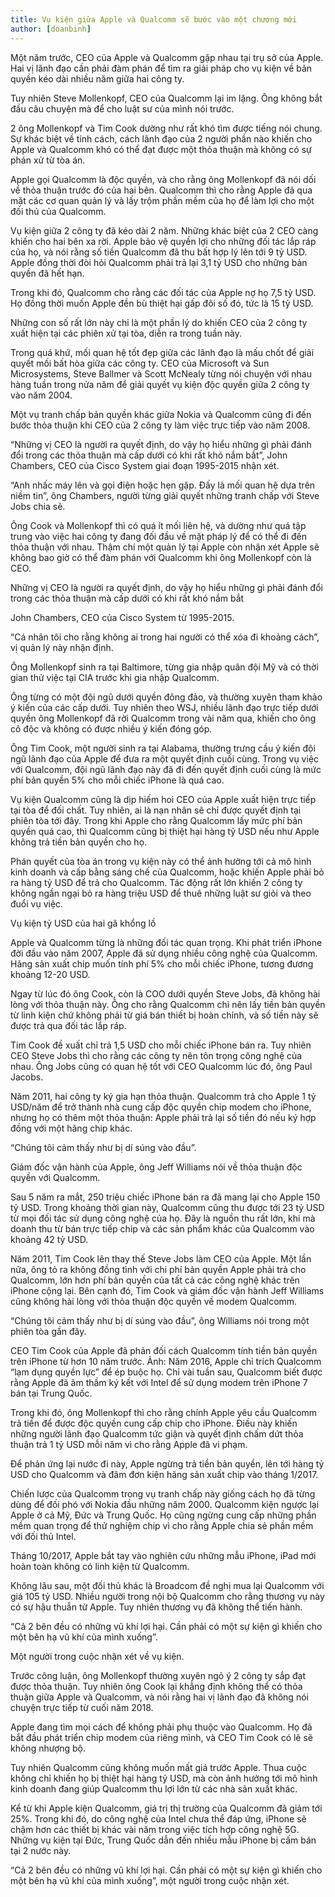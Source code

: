 ```yaml
---
title: Vụ kiện giữa Apple và Qualcomm sẽ bước vào một chương mới
author: [doanbinh]
---
```


Một năm trước, CEO của Apple và Qualcomm gặp nhau tại trụ sở của Apple. Hai vị lãnh đạo cần phải đàm phán để tìm ra giải pháp cho vụ kiện về bản quyền kéo dài nhiều năm giữa hai công ty. 

Tuy nhiên Steve Mollenkopf, CEO của Qualcomm lại im lặng. Ông không bắt đầu câu chuyện mà để cho luật sư của mình nói trước.

2 ông Mollenkopf và Tim Cook dường như rất khó tìm được tiếng nói chung. Sự khác biệt về tính cách, cách lãnh đạo của 2 người phần nào khiến cho Apple và Qualcomm khó có thể đạt được một thỏa thuận mà không có sự phán xử từ tòa án.

Apple gọi Qualcomm là độc quyền, và cho rằng ông Mollenkopf đã nói dối về thỏa thuận trước đó của hai bên. Qualcomm thì cho rằng Apple đã qua mặt các cơ quan quản lý và lấy trộm phần mềm của họ để làm lợi cho một đối thủ của Qualcomm.


Vụ kiện giữa 2 công ty đã kéo dài 2 năm. Những khác biệt của 2 CEO càng khiến cho hai bên xa rời. Apple bảo vệ quyền lợi cho những đối tác lắp ráp của họ, và nói rằng số tiền Qualcomm đã thu bất hợp lý lên tới 9 tỷ USD. Apple đồng thời đòi hỏi Qualcomm phải trả lại 3,1 tỷ USD cho những bản quyền đã hết hạn.

Trong khi đó, Qualcomm cho rằng các đối tác của Apple nợ họ 7,5 tỷ USD. Họ đồng thời muốn Apple đền bù thiệt hại gấp đôi số đó, tức là 15 tỷ USD.

Những con số rất lớn này chỉ là một phần lý do khiến CEO của 2 công ty xuất hiện tại các phiên xử tại tòa, diễn ra trong tuần này.

Trong quá khứ, mối quan hệ tốt đẹp giữa các lãnh đạo là mấu chốt để giải quyết mối bất hòa giữa các công ty. CEO của Microsoft và Sun Microsystems, Steve Ballmer và Scott McNealy từng nói chuyện với nhau hàng tuần trong nửa năm để giải quyết vụ kiện độc quyền giữa 2 công ty vào năm 2004.

Một vụ tranh chấp bản quyền khác giữa Nokia và Qualcomm cũng đi đến bước thỏa thuận khi CEO của 2 công ty làm việc trực tiếp vào năm 2008.

“Những vị CEO là người ra quyết định, do vậy họ hiểu những gì phải đánh đổi trong các thỏa thuận mà cấp dưới có khi rất khó nắm bắt”, John Chambers, CEO của Cisco System giai đoạn 1995-2015 nhận xét.

“Anh nhấc máy lên và gọi điện hoặc hẹn gặp. Đấy là mối quan hệ dựa trên niềm tin”, ông Chambers, người từng giải quyết những tranh chấp với Steve Jobs chia sẻ.

Ông Cook và Mollenkopf thì có quá ít mối liên hệ, và dường như quá tập trung vào việc hai công ty đang đối đầu về mặt pháp lý để có thể đi đến thỏa thuận với nhau. Thậm chí một quản lý tại Apple còn nhận xét Apple sẽ không bao giờ có thể đàm phán với Qualcomm khi ông Mollenkopf còn là CEO.

Những vị CEO là người ra quyết định, do vậy họ hiểu những gì phải đánh đổi trong các thỏa thuận mà cấp dưới có khi rất khó nắm bắt

John Chambers, CEO của Cisco System từ 1995-2015.

“Cá nhân tôi cho rằng không ai trong hai người có thể xóa đi khoảng cách”, vị quản lý này nhận định.

Ông Mollenkopf sinh ra tại Baltimore, từng gia nhập quân đội Mỹ và có thời gian thử việc tại CIA trước khi gia nhập Qualcomm.

Ông từng có một đội ngũ dưới quyền đông đảo, và thường xuyên tham khảo ý kiến của các cấp dưới. Tuy nhiên theo WSJ, nhiều lãnh đạo trực tiếp dưới quyền ông Mollenkopf đã rời Qualcomm trong vài năm qua, khiến cho ông cô độc và không có được nhiều ý kiến đóng góp.

Ông Tim Cook, một người sinh ra tại Alabama, thường trưng cầu ý kiến đội ngũ lãnh đạo của Apple để đưa ra một quyết định cuối cùng. Trong vụ việc với Qualcomm, đội ngũ lãnh đạo này đã đi đến quyết định cuối cùng là mức phí bản quyền 5% cho mỗi chiếc iPhone là quá cao.

Vụ kiện Qualcomm cũng là dịp hiếm hoi CEO của Apple xuất hiện trực tiếp tại tòa để đối chất. Tuy nhiên, ai là nạn nhân sẽ chỉ được quyết định tại phiên tòa tới đây. Trong khi Apple cho rằng Qualcomm lấy mức phí bản quyền quá cao, thì Qualcomm cũng bị thiệt hại hàng tỷ USD nếu như Apple không trả tiền bản quyền cho họ.

Phán quyết của tòa án trong vụ kiện này có thể ảnh hưởng tới cả mô hình kinh doanh và cấp bằng sáng chế của Qualcomm, hoặc khiến Apple phải bỏ ra hàng tỷ USD để trả cho Qualcomm. Tác động rất lớn khiến 2 công ty không ngần ngại bỏ ra hàng triệu USD để thuê những luật sư giỏi và theo đuổi vụ việc.

Vụ kiện tỷ USD của hai gã khổng lồ

Apple và Qualcomm từng là những đối tác quan trọng. Khi phát triển iPhone đời đầu vào năm 2007, Apple đã sử dụng nhiều công nghệ của Qualcomm. Hãng sản xuất chip muốn tính phí 5% cho mỗi chiếc iPhone, tương đương khoảng 12-20 USD.

Ngay từ lúc đó ông Cook, còn là COO dưới quyền Steve Jobs, đã không hài lòng với thỏa thuận này. Ông cho rằng Qualcomm chỉ nên lấy tiền bản quyền từ linh kiện chứ không phải từ giá bán thiết bị hoàn chỉnh, và số tiền này sẽ được trả qua đối tác lắp ráp.

Tim Cook đề xuất chỉ trả 1,5 USD cho mỗi chiếc iPhone bán ra. Tuy nhiên CEO Steve Jobs thì cho rằng các công ty nên tôn trọng công nghệ của nhau. Ông Jobs cũng có quan hệ tốt với CEO Qualcomm lúc đó, ông Paul Jacobs.

Năm 2011, hai công ty ký gia hạn thỏa thuận. Qualcomm trả cho Apple 1 tỷ USD/năm để trở thành nhà cung cấp độc quyền chip modem cho iPhone, nhưng họ có thêm một thỏa thuận: Apple phải trả lại số tiền đó nếu ký hợp đồng với một hãng chip khác.

“Chúng tôi cảm thấy như bị dí súng vào đầu”.

Giám đốc vận hành của Apple, ông Jeff Williams nói về thỏa thuận độc quyền với Qualcomm.

Sau 5 năm ra mắt, 250 triệu chiếc iPhone bán ra đã mang lại cho Apple 150 tỷ USD. Trong khoảng thời gian này, Qualcomm cũng thu được tới 23 tỷ USD từ mọi đối tác sử dụng công nghệ của họ. Đây là nguồn thu rất lớn, khi mà doanh thu từ bán trực tiếp chip và các sản phẩm khác của Qualcomm vào khoảng 42 tỷ USD.

Năm 2011, Tim Cook lên thay thế Steve Jobs làm CEO của Apple. Một lần nữa, ông tỏ ra không đồng tình với chi phí bản quyền Apple phải trả cho Qualcomm, lớn hơn phí bản quyền của tất cả các công nghệ khác trên iPhone cộng lại. Bên cạnh đó, Tim Cook và giám đốc vận hành Jeff Williams cũng không hài lòng với thỏa thuận độc quyền về modem Qualcomm.

“Chúng tôi cảm thấy như bị dí súng vào đầu”, ông Williams nói trong một phiên tòa gần đây.

CEO Tim Cook của Apple đã phản đối cách Qualcomm tính tiền bản quyền trên iPhone từ hơn 10 năm trước. Ảnh:
Năm 2016, Apple chỉ trích Qualcomm “lạm dụng quyền lực” để ép buộc họ. Chỉ vài tuần sau, Qualcomm biết được rằng Apple đã âm thầm ký kết với Intel để sử dụng modem trên iPhone 7 bán tại Trung Quốc.

Trong khi đó, ông Mollenkopf thì cho rằng chính Apple yêu cầu Qualcomm trả tiền để được độc quyền cung cấp chip cho iPhone. Điều này khiến những người lãnh đạo Qualcomm tức giận và quyết định chấm dứt thỏa thuận trả 1 tỷ USD mỗi năm vì cho rằng Apple đã vi phạm.

Để phản ứng lại nước đi này, Apple ngừng trả tiền bản quyền, lên tới hàng tỷ USD cho Qualcomm và đâm đơn kiện hãng sản xuất chip vào tháng 1/2017.

Chiến lược của Qualcomm trong vụ tranh chấp này giống cách họ đã từng dùng để đối phó với Nokia đầu những năm 2000. Qualcomm kiện ngược lại Apple ở cả Mỹ, Đức và Trung Quốc. Họ cũng ngừng cung cấp những phần mềm quan trọng để thử nghiệm chip vì cho rằng Apple chia sẻ phần mềm với đối thủ Intel.

Tháng 10/2017, Apple bắt tay vào nghiên cứu những mẫu iPhone, iPad mới hoàn toàn không có linh kiện từ Qualcomm.

Không lâu sau, một đối thủ khác là Broadcom đề nghị mua lại Qualcomm với giá 105 tỷ USD. Nhiều người trong nội bộ Qualcomm cho rằng thương vụ này có sự hậu thuẫn từ Apple. Tuy nhiên thương vụ đã không thể tiến hành.

“Cả 2 bên đều có những vũ khí lợi hại. Cần phải có một sự kiện gì khiến cho một bên hạ vũ khí của mình xuống”.

Một người trong cuộc nhận xét về vụ kiện.

Trước công luận, ông Mollenkopf thường xuyên ngỏ ý 2 công ty sắp đạt được thỏa thuận. Tuy nhiên ông Cook lại khẳng định không thể có thỏa thuận giữa Apple và Qualcomm, và nói rằng hai vị lãnh đạo đã không nói chuyện trực tiếp từ cuối năm 2018.

Apple đang tìm mọi cách để không phải phụ thuộc vào Qualcomm. Họ đã bắt đầu phát triển chip modem của riêng mình, và CEO Tim Cook có lẽ sẽ không nhượng bộ.

Tuy nhiên Qualcomm cũng không muốn mất giá trước Apple. Thua cuộc không chỉ khiến họ bị thiệt hại hàng tỷ USD, mà còn ảnh hưởng tới mô hình kinh doanh đang giúp Qualcomm thu lợi lớn từ các nhà sản xuất khác.

Kể từ khi Apple kiện Qualcomm, giá trị thị trường của Qualcomm đã giảm tới 25%. Trong khi đó, do công nghệ của Intel chưa thể đáp ứng, iPhone sẽ chậm hơn các thiết bị khác vài năm trong việc tích hợp công nghệ 5G. Những vụ kiện tại Đức, Trung Quốc dẫn đến nhiều mẫu iPhone bị cấm bán tại 2 nước này.

“Cả 2 bên đều có những vũ khí lợi hại. Cần phải có một sự kiện gì khiến cho một bên hạ vũ khí của mình xuống”, một người trong cuộc nhận xét.